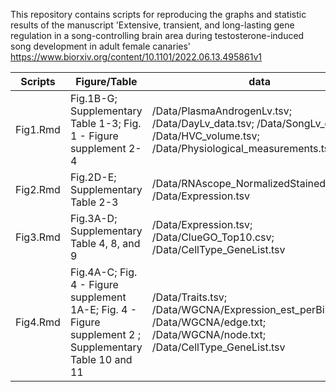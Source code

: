 This repository contains scripts for reproducing the graphs and statistic results of the manuscript 'Extensive, transient, and long-lasting gene regulation in a song-controlling brain area during testosterone-induced song development in adult female canaries'  https://www.biorxiv.org/content/10.1101/2022.06.13.495861v1


| Scripts   |            Figure/Table            |   data  |
| --------- | ---------------------------------  | ------- |
| Fig1.Rmd  | Fig.1B-G; Supplementary Table 1-3; Fig. 1 - Figure supplement 2-4 |  /Data/PlasmaAndrogenLv.tsv; /Data/DayLv_data.tsv; /Data/SongLv_data.tsv; /Data/HVC_volume.tsv; /Data/Physiological_measurements.tsv |
| Fig2.Rmd  | Fig.2D-E; Supplementary Table 2-3  | /Data/RNAscope_NormalizedStainedArea.tsv; /Data/Expression.tsv       |  
| Fig3.Rmd   | Fig.3A-D; Supplementary Table 4, 8, and 9       | /Data/Expression.tsv; /Data/ClueGO_Top10.csv; /Data/CellType_GeneList.tsv    |  
| Fig4.Rmd   | Fig.4A-C; Fig. 4 - Figure supplement 1A-E; Fig. 4 - Figure supplement 2 ; Supplementary Table 10 and 11      | /Data/Traits.tsv; /Data/WGCNA/Expression_est_perBird.tsv; /Data/WGCNA/edge.txt; /Data/WGCNA/node.txt; /Data/CellType_GeneList.tsv    |
